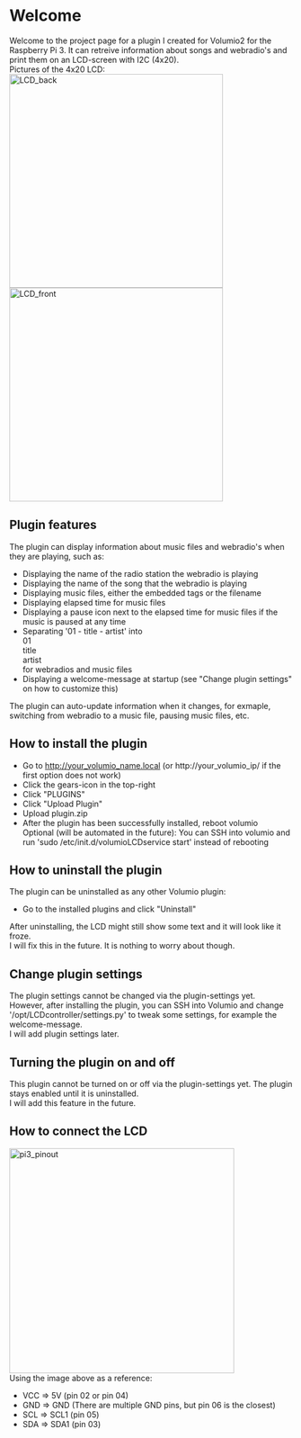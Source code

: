 # Welcome

Welcome to the project page for a plugin I created for Volumio2 for the Raspberry Pi 3.
It can retreive information about songs and webradio's and print them on an LCD-screen with I2C (4x20).<br>Pictures of the 4x20 LCD:<br>
<img width="380px" src='https://www.raspberrypi-spy.co.uk/wp-content/uploads/2015/04/i2c_backpack_02-1024x597.jpg' alt='LCD_back'><br>
<img width="380px" src='http://domoticx.com/wp-content/uploads/YM2004A-LCD-Display-2x20-4x20.jpg' alt="LCD_front">

## Plugin features

The plugin can display information about music files and webradio's when they are playing, such as:
  - Displaying the name of the radio station the webradio is playing
  - Displaying the name of the song that the webradio is playing
  - Displaying music files, either the embedded tags or the filename
  - Displaying elapsed time for music files
  - Displaying a pause icon next to the elapsed time for music files if the music is paused at any time
  - Separating '01 - title - artist' into<br>01<br>title<br>artist<br>for webradios and music files
  - Displaying a welcome-message at startup (see "Change plugin settings" on how to customize this)

The plugin can auto-update information when it changes, for exmaple, switching from webradio to a music file, pausing music files, etc.

## How to install the plugin
- Go to http://your_volumio_name.local (or http://your_volumio_ip/ if the first option does not work)
- Click the gears-icon in the top-right
- Click "PLUGINS"
- Click "Upload Plugin"
- Upload plugin.zip
- After the plugin has been successfully installed, reboot volumio<br>Optional (will be automated in the future): You can SSH into volumio and run 'sudo /etc/init.d/volumioLCDservice start' instead of rebooting

## How to uninstall the plugin
The plugin can be uninstalled as any other Volumio plugin:
- Go to the installed plugins and click "Uninstall"

After uninstalling, the LCD might still show some text and it will look like it froze.<br>I will fix this in the future. It is nothing to worry about though.

## Change plugin settings

The plugin settings cannot be changed via the plugin-settings yet.<br>However, after installing the plugin, you can SSH into Volumio and change '/opt/LCDcontroller/settings.py' to tweak some settings, for example the welcome-message.<br>I will add plugin settings later.

## Turning the plugin on and off

This plugin cannot be turned on or off via the plugin-settings yet. The plugin stays enabled until it is uninstalled.<br>I will add this feature in the future.

## How to connect the LCD

<img width="400px" src='https://i.pinimg.com/originals/84/46/ec/8446eca5728ebbfa85882e8e16af8507.png' alt='pi3_pinout'><br>
Using the image above as a reference:
  - VCC => 5V    (pin 02 or pin 04)
  - GND => GND   (There are multiple GND pins, but pin 06 is the closest)
  - SCL => SCL1  (pin 05)
  - SDA => SDA1  (pin 03)
